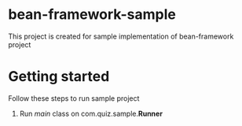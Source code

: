 # bean-framework-sample
This project is created for sample implementation of bean-framework project  
  
# Getting started
Follow these steps to run sample project
1) Run *main* class on com.quiz.sample.**Runner**